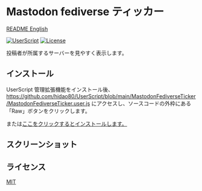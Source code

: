 # Mastodon fediverse ティッカー

[README English](./README.md)

[![UserScript](https://img.shields.io/badge/Framework-UserScript-blue.svg)](https://en.wikipedia.org/wiki/Userscript)
[![License](https://img.shields.io/github/license/hidao80/UserScript)](/LICENSE)

投稿者が所属するサーバーを見やすく表示します。

## インストール

UserScript 管理拡張機能をインストール後、https://github.com/hidao80/UserScript/blob/main/MastodonFediverseTicker/MastodonFediverseTicker.user.js にアクセスし、ソースコードの外枠にある「Raw」ボタンをクリックします。

または[ここをクリックするとインストールします。](https://github.com/hidao80/UserScript/raw/main/MastodonFediverseTicker/MastodonFediverseTicker.user.js)

## スクリーンショット

## ライセンス

[MIT](/LICENSE)
